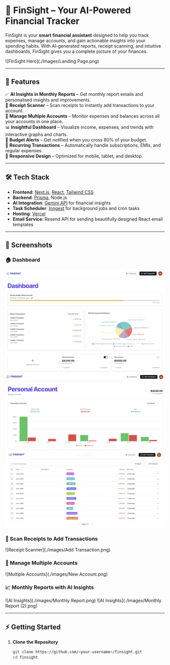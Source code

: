 # 🌟 FinSight – Your AI-Powered Financial Tracker

FinSight is your **smart financial assistant** designed to help you track expenses, manage accounts, and gain actionable insights into your spending habits. With AI-generated reports, receipt scanning, and intuitive dashboards, FinSight gives you a complete picture of your finances.  

![FinSight Hero](./Images/Landing Page.png)

---

## 🚀 Features

✅ **AI Insights in Monthly Reports** – Get monthly report emails and personalised insights and improvements.  
📸 **Receipt Scanner** – Scan receipts to instantly add transactions to your account.  
👥 **Manage Multiple Accounts** – Monitor expenses and balances across all your accounts in one place.  
📊 **Insightful Dashboard** – Visualize income, expenses, and trends with interactive graphs and charts.  
🔔 **Budget Alerts** – Get notified when you cross 80% of your budget.  
📅 **Recurring Transactions** – Automatically handle subscriptions, EMIs, and regular expenses.  
📱 **Responsive Design** – Optimized for mobile, tablet, and desktop.  

---

## 🛠 Tech Stack

- **Frontend**: [Next.js](https://nextjs.org/), [React](https://react.dev/), [Tailwind CSS](https://tailwindcss.com/)  
- **Backend**: [Prisma](https://www.prisma.io/), Node.js  
- **AI Integration**: [Gemini API](https://deepmind.google/technologies/gemini/) for financial insights  
- **Task Scheduler**: [Inngest](https://www.inngest.com/) for background jobs and cron tasks  
- **Hosting**: [Vercel](https://vercel.com/)  
- **Email Service**: Resend API for sending beautifully designed React email templates  

---

## 📸 Screenshots

### 🏠 Dashboard
![Dashboard](./Images/DashBoard.png)
![Dashboard](./images/Graphs.png)
![Multiple Accounts](./images/Account.png)

### 📃 Scan Receipts to Add Transactions
![Receipt Scanner](./images/Add Transaction.png)

### 👥 Manage Multiple Accounts
![Multiple Accounts](./images/New Account.png)

### 📈 Monthly Reports with AI Insights
![AI Insights](./images/Monthly Report.png)
![AI Insights](./images/Monthly Report (2).png)

---

## ⚡ Getting Started

1. **Clone the Repository**
   ```bash
   git clone https://github.com/<your-username>/finsight.git
   cd finsight
